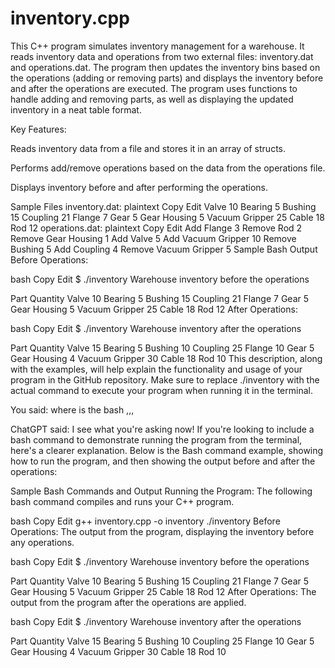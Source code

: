# inventory.cpp
This C++ program simulates inventory management for a warehouse. It reads inventory data and operations from two external files: inventory.dat and operations.dat. The program then updates the inventory bins based on the operations (adding or removing parts) and displays the inventory before and after the operations are executed. The program uses functions to handle adding and removing parts, as well as displaying the updated inventory in a neat table format.

Key Features:

Reads inventory data from a file and stores it in an array of structs.

Performs add/remove operations based on the data from the operations file.

Displays inventory before and after performing the operations.

Sample Files
inventory.dat:
plaintext
Copy
Edit
Valve
10
Bearing
5
Bushing
15
Coupling
21
Flange
7
Gear
5
Gear Housing
5
Vacuum Gripper
25
Cable
18
Rod
12
operations.dat:
plaintext
Copy
Edit
Add
Flange
3
Remove
Rod
2
Remove
Gear Housing
1
Add
Valve
5
Add
Vacuum Gripper
10
Remove
Bushing
5
Add
Coupling
4
Remove
Vacuum Gripper
5
Sample Bash Output
Before Operations:

bash
Copy
Edit
$ ./inventory
Warehouse inventory before the operations

Part               Quantity
Valve              10
Bearing            5
Bushing            15
Coupling           21
Flange             7
Gear               5
Gear Housing       5
Vacuum Gripper     25
Cable              18
Rod                12
After Operations:

bash
Copy
Edit
$ ./inventory
Warehouse inventory after the operations

Part               Quantity
Valve              15
Bearing            5
Bushing            10
Coupling           25
Flange             10
Gear               5
Gear Housing       4
Vacuum Gripper     30
Cable              18
Rod                10
This description, along with the examples, will help explain the functionality and usage of your program in the GitHub repository. Make sure to replace ./inventory with the actual command to execute your program when running it in the terminal.







You said:
where is the bash ,,,


ChatGPT said:
I see what you're asking now! If you're looking to include a bash command to demonstrate running the program from the terminal, here's a clearer explanation. Below is the Bash command example, showing how to run the program, and then showing the output before and after the operations:

Sample Bash Commands and Output
Running the Program: The following bash command compiles and runs your C++ program.

bash
Copy
Edit
g++ inventory.cpp -o inventory
./inventory
Before Operations: The output from the program, displaying the inventory before any operations.

bash
Copy
Edit
$ ./inventory
Warehouse inventory before the operations

Part               Quantity
Valve              10
Bearing            5
Bushing            15
Coupling           21
Flange             7
Gear               5
Gear Housing       5
Vacuum Gripper     25
Cable              18
Rod                12
After Operations: The output from the program after the operations are applied.

bash
Copy
Edit
$ ./inventory
Warehouse inventory after the operations

Part               Quantity
Valve              15
Bearing            5
Bushing            10
Coupling           25
Flange             10
Gear               5
Gear Housing       4
Vacuum Gripper     30
Cable              18
Rod                10
